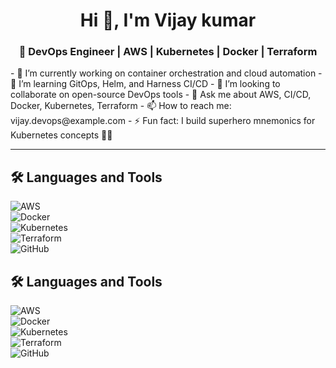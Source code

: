 <div align="center">
  
# Hi 👋, I'm Vijay kumar

</div>

<div align="center">
  
### 🚀 DevOps Engineer | AWS | Kubernetes | Docker | Terraform
</div>
- 🔭 I’m currently working on container orchestration and cloud automation  
- 🌱 I’m learning GitOps, Helm, and Harness CI/CD  
- 👯 I’m looking to collaborate on open-source DevOps tools  
- 💬 Ask me about AWS, CI/CD, Docker, Kubernetes, Terraform  
- 📫 How to reach me: vijay.devops@example.com  
- ⚡ Fun fact: I build superhero mnemonics for Kubernetes concepts 🦸‍♂️  

---

## 🛠️ Languages and Tools  
![AWS](https://img.shields.io/badge/AWS-232F3E?style=for-the-badge&logo=amazonaws&logoColor=white)  
![Docker](https://img.shields.io/badge/Docker-2496ED?style=for-the-badge&logo=docker&logoColor=white)  
![Kubernetes](https://img.shields.io/badge/Kubernetes-326CE5?style=for-the-badge&logo=kubernetes&logoColor=white)  
![Terraform](https://img.shields.io/badge/Terraform-7B42BC?style=for-the-badge&logo=terraform&logoColor=white)  
![GitHub](https://img.shields.io/badge/GitHub-181717?style=for-the-badge&logo=github&logoColor=white)


## 🛠️ Languages and Tools  
![AWS](https://img.shields.io/badge/AWS-232F3E?style=for-the-badge&logo=amazonaws&logoColor=white)  
![Docker](https://img.shields.io/badge/Docker-2496ED?style=for-the-badge&logo=docker&logoColor=white)  
![Kubernetes](https://img.shields.io/badge/Kubernetes-326CE5?style=for-the-badge&logo=kubernetes&logoColor=white)  
![Terraform](https://img.shields.io/badge/Terraform-7B42BC?style=for-the-badge&logo=terraform&logoColor=white)  
![GitHub](https://img.shields.io/badge/GitHub-181717?style=for-the-badge&logo=github&logoColor=white)

